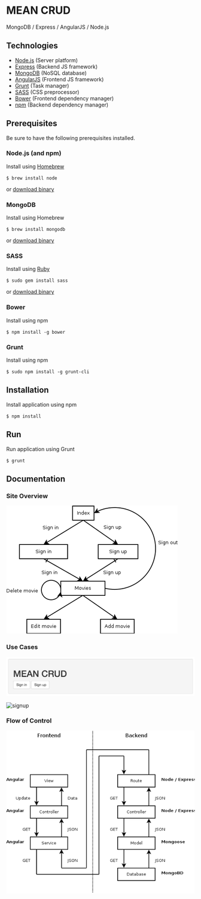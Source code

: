 MEAN CRUD
===================
MongoDB / Express / AngularJS / Node.js

Technologies
-------------------
- [Node.js](http://nodejs.org) (Server platform)
- [Express](http://expressjs.com) (Backend JS framework)
- [MongoDB](http://mongodb.com) (NoSQL database)
- [AngularJS](http://angularjs.org) (Frontend JS framework)
- [Grunt](http://gruntjs.com) (Task manager)
- [SASS](http://sass-lang.com) (CSS preprocessor)
- [Bower](http://bower.io) (Frontend dependency manager)
- [npm](http://npmjs.org) (Backend dependency manager)

Prerequisites
-------------------
Be sure to have the following prerequisites installed.
### Node.js (and npm)
Install using [Homebrew](http://brew.sh)
```
$ brew install node
```
or [download binary](http://nodejs.org/download/)


### MongoDB
Install using Homebrew
```
$ brew install mongodb
```
or [download binary](http://www.mongodb.org/downloads)

### SASS
Install using [Ruby](https://www.ruby-lang.org)
```
$ sudo gem install sass
```
or [download binary](http://sass-lang.com/install)

### Bower
Install using npm
```
$ npm install -g bower
```

### Grunt
Install using npm
```
$ sudo npm install -g grunt-cli
```

Installation
-------------------
Install application using npm
```
$ npm install
```

Run
-------------------
Run application using Grunt
```
$ grunt
```

Documentation
-------------------
### Site Overview
![Site Overview](https://raw.githubusercontent.com/christianhg/frameworks-meancrud/master/app/docs/diagrams/SiteOverview.png)

### Use Cases
![index](https://raw.githubusercontent.com/christianhg/frameworks-meancrud/master/app/docs/screenshots/1-index.png)

![signup](https://raw.githubusercontent.com/christianhg/frameworks-meancrud/master/app/docs/screenshots/1-signup.png)

### Flow of Control
![Flow of Control](https://raw.githubusercontent.com/christianhg/frameworks-meancrud/master/app/docs/diagrams/FlowOfControl.png)
